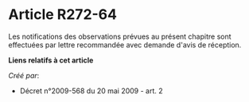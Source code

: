 # Article R272-64

Les notifications des observations prévues au présent chapitre sont effectuées par lettre recommandée avec demande d'avis de
réception.

**Liens relatifs à cet article**

_Créé par_:

  - Décret n°2009-568 du 20 mai 2009 - art. 2
